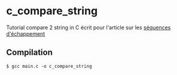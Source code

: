 # c_compare_string
Tutorial compare 2 string in C écrit pour l'article sur les [séquences d'échappement][0]

## Compilation
    $ gcc main.c -o c_compare_string

[0]: http://www.perhonen.fr/blog/2016/08/sequence-dechappement-comparaison-de-string-et-valeurs-hexa-2889

